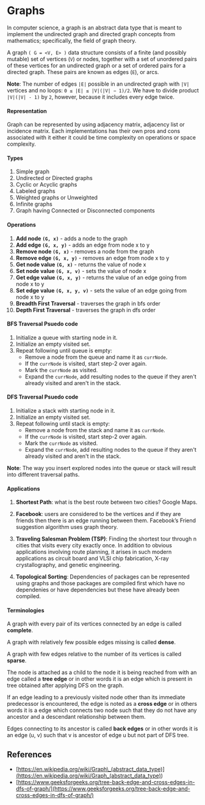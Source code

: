 # Graphs

In computer science, a graph is an abstract data type that is meant to implement the undirected graph and directed graph concepts from mathematics; specifically, the field of graph theory.

A graph `( G = <V, E> )` data structure consists of a finite (and possibly mutable) set of vertices (`V`) or nodes, together with a set of unordered pairs of these vertices for an undirected graph or a set of ordered pairs for a directed graph. These pairs are known as edges (`E`), or arcs.

**Note**: The number of edges `|E|` possible in an undirected graph with `|V|` vertices and no loops: `0 ≤ |E| ≤ |V|(|V| − 1)/2`. We have to divide product `|V|(|V| - 1)` by `2`, however, because it includes every edge twice.

#### Representation

Graph can be represented by using adjacency matrix, adjacency list or incidence matrix. Each implementations has their own pros and cons associated with it either it could be time complexity on operations or space complexity.

#### Types

1. Simple graph
2. Undirected or Directed graphs
3. Cyclic or Acyclic graphs
4. Labeled graphs
5. Weighted graphs or Unweighted
6. Infinite graphs
7. Graph having Connected or Disconnected components

#### Operations

1. **Add node `(G, x)`** - adds a node to the graph
2. **Add edge `(G, x, y)`** - adds an edge from node x to y
3. **Remove node `(G, x)`** - removes a node from the graph
4. **Remove edge `(G, x, y)`** - removes an edge from node x to y
5. **Get node value `(G, x)`** - returns the value of node x
6. **Set node value `(G, x, v)`** - sets the value of node x
7. **Get edge value `(G, x, y)`** - returns the value of an edge going from node x to y
8. **Set edge value `(G, x, y, v)`** - sets the value of an edge going from node x to y
9. **Breadth First Traversal** - traverses the graph in bfs order
10. **Depth First Traversal** - traverses the graph in dfs order

#### BFS Traversal Psuedo code

1. Initialize a queue with starting node in it.
2. Initialize an empty visited set.
3. Repeat following until queue is empty:
   - Remove a node from the queue and name it as `currNode`.
   - If the `currNode` is visited, start step-2 over again.
   - Mark the `currNode` as visited.
   - Expand the `currNode`, add resulting nodes to the queue if they aren't already visited and aren't in the stack.

#### DFS Traversal Psuedo code

1. Initialize a stack with starting node in it.
2. Initialize an empty visited set.
3. Repeat following until stack is empty:
   - Remove a node from the stack and name it as `currNode`.
   - If the `currNode` is visited, start step-2 over again.
   - Mark the `currNode` as visited.
   - Expand the `currNode`, add resulting nodes to the queue if they aren't already visited and aren't in the stack.

**Note**: The way you insert explored nodes into the queue or stack will result into different traversal paths.

#### Applications

1. **Shortest Path**: what is the best route between two cities? Google Maps.

2. **Facebook**: users are considered to be the vertices and if they are friends then there is an edge running between them. Facebook’s Friend suggestion algorithm uses graph theory.

3. **Traveling Salesman Problem (TSP)**: Finding the shortest tour through n cities that visits every city exactly once. In addition to obvious applications involving route planning, it arises in such modern applications as circuit board and VLSI chip fabrication, X-ray crystallography, and genetic engineering.

4. **Topological Sorting**: Dependencies of packages can be represented using graphs and those packages are compiled first which have no dependenies or have dependencies but these have already been compiled.

#### Terminologies

A graph with every pair of its vertices connected by an edge is called **complete**.

A graph with relatively few possible edges missing is called **dense**.

A graph with few edges relative to the number of its vertices is called **sparse**.

The node is attached as a child to the node it is being reached from with an edge called a **tree edge** or in other words it is an edge which is present in tree obtained after applying DFS on the graph.

If an edge leading to a previously visited node other than its immediate predecessor is encountered, the edge is noted as a **cross edge** or in others words it is a edge which connects two node such that they do not have any ancestor and a descendant relationship between them.

Edges connecting to its ancestor is called **back edges** or in other words it is an edge (u, v) such that v is ancestor of edge u but not part of DFS tree.

## References

- [https://en.wikipedia.org/wiki/Graph\_(abstract_data_type)](<https://en.wikipedia.org/wiki/Graph_(abstract_data_type)>)
- [https://www.geeksforgeeks.org/tree-back-edge-and-cross-edges-in-dfs-of-graph/](https://www.geeksforgeeks.org/tree-back-edge-and-cross-edges-in-dfs-of-graph/)
